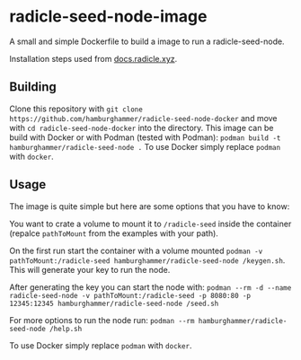 # radicle-seed-node-image

A small and simple Dockerfile to build a image to run a radicle-seed-node.

Installation steps used from [docs.radicle.xyz](https://docs.radicle.xyz/docs/using-radicle/running-a-seed-node).

## Building
Clone this repository with `git clone https://github.com/hamburghammer/radicle-seed-node-docker` and move with `cd radicle-seed-node-docker`
into the directory.
This image can be build with Docker or with Podman (tested with Podman): `podman build -t hamburghammer/radicle-seed-node .`
To use Docker simply replace `podman` with `docker`.

## Usage
The image is quite simple but here are some options that you have to know:

You want to crate a volume to mount it to `/radicle-seed` inside the container (repalce `pathToMount` from the examples with your path).

On the first run start the container with a volume mounted `podman -v pathToMount:/radicle-seed hamburghammer/radicle-seed-node /keygen.sh`.
This will generate your key to run the node.

After generating the key you can start the node with: `podman --rm -d --name radicle-seed-node -v pathToMount:/radicle-seed -p 8080:80 -p 12345:12345 hamburghammer/radicle-seed-node /seed.sh`

For more options to run the node run: `podman --rm hamburghammer/radicle-seed-node /help.sh`

To use Docker simply replace `podman` with `docker`.
